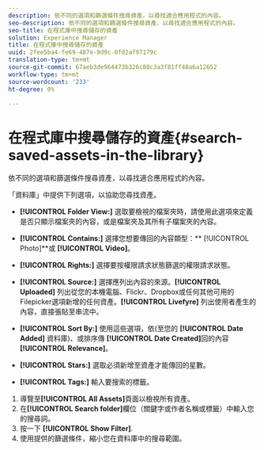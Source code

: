 ```yaml
---
description: 依不同的選項和篩選條件搜尋資產，以尋找適合應用程式的內容。
seo-description: 依不同的選項和篩選條件搜尋資產，以尋找適合應用程式的內容。
seo-title: 在程式庫中搜尋儲存的資產
solution: Experience Manager
title: 在程式庫中搜尋儲存的資產
uuid: 2fee5ba4-fe69-487e-8d9c-0fd2af97179c
translation-type: tm+mt
source-git-commit: 67aeb3de964473b326c88c3a3f81ff48a6a12652
workflow-type: tm+mt
source-wordcount: '233'
ht-degree: 0%

---
```



# 在程式庫中搜尋儲存的資產{#search-saved-assets-in-the-library}

依不同的選項和篩選條件搜尋資產，以尋找適合應用程式的內容。

「資料庫」中提供下列選項，以協助您尋找資產。

* **[!UICONTROL Folder View:]** 選取要檢視的檔案夾時，請使用此選項來定義是否只顯示檔案夾的內容，或是檔案夾及其所有子檔案夾的內容。
* **[!UICONTROL Contains:]** 選擇您想要傳回的內容類型：**  [!UICONTROL Photo]**或 **[!UICONTROL Video]**。

* **[!UICONTROL Rights:]** 選擇要按權限請求狀態篩選的權限請求狀態。
* **[!UICONTROL Source:]** 選擇應列出內容的來源。**[!UICONTROL Uploaded]** 列出從您的本機電腦、Flickr、Dropbox或任何其他可用的Filepicker選項新增的任何資產。**[!UICONTROL Livefyre]** 列出使用者產生的內容，直接張貼至串流中。

* **[!UICONTROL Sort By:]** 使用這些選項，依(至您的 **[!UICONTROL Date Added]** 資料庫)、或排序傳 **[!UICONTROL Date Created]**&#x200B;回的內容 **[!UICONTROL Relevance]**。

* **[!UICONTROL Stars:]** 選取必須新增至資產才能傳回的星數。
* **[!UICONTROL Tags:]** 輸入要搜索的標籤。

1. 導覽至&#x200B;**[!UICONTROL All Assets]**&#x200B;頁面以檢視所有資產。
1. 在&#x200B;**[!UICONTROL Search folder]**&#x200B;欄位（關鍵字或作者名稱或標籤）中輸入您的搜尋詞。
1. 按一下 **[!UICONTROL Show Filter]**.
1. 使用提供的篩選條件，縮小您在資料庫中的搜尋範圍。
